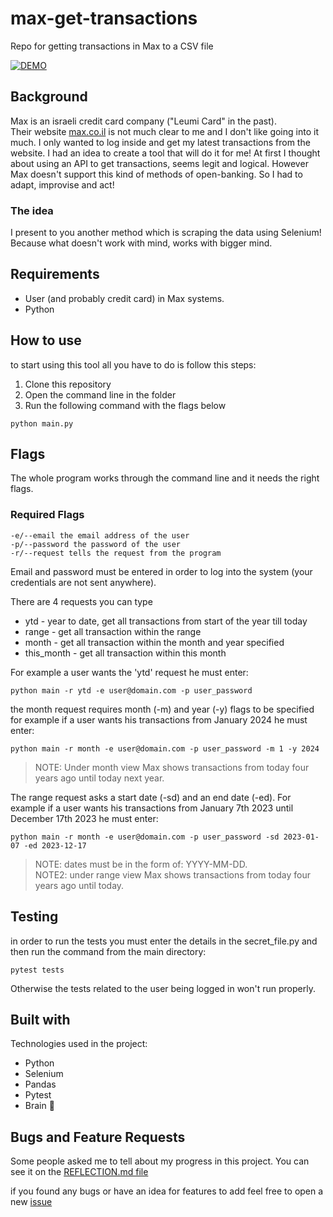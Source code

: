 # max-get-transactions

Repo for getting transactions in Max to a CSV file

[![DEMO](https://i.ibb.co/Yk9Qvdq/www-max-co-il.png)](https://youtu.be/W94_MA4hI7U)


## Background

Max is an israeli credit card company ("Leumi Card" in the past). <br>
Their website [max.co.il](www.max.co.il) is not much clear to me and I don't like going into it much. I only wanted to log inside and get my latest transactions from the website. I had an idea to create a tool that will do it for me! At first I thought about using an API to get transactions, seems legit and logical. However Max doesn't support this kind of methods of open-banking. So I had to adapt, improvise and act!

### The idea

I present to you another method which is scraping the data using Selenium! Because what doesn't work with mind, works with bigger mind.

## Requirements

* User (and probably credit card) in Max systems.
* Python

## How to use

to start using this tool all you have to do is follow this steps:

1. Clone this repository
2. Open the command line in the folder
3. Run the following command with the flags below

```
python main.py
```

## Flags

The whole program works through the command line and it needs the right flags.

### Required Flags
```
-e/--email the email address of the user
-p/--password the password of the user
-r/--request tells the request from the program
```

Email and password must be entered in order to log into the system (your credentials are not sent anywhere).

There are 4 requests you can type

* ytd - year to date, get all transactions from start of the year till today
* range - get all transaction within the range
* month - get all transaction within the month and year specified
* this_month - get all transaction within this month

For example a user wants the 'ytd' request he must enter:

```
python main -r ytd -e user@domain.com -p user_password
```

the month request requires month (-m) and year (-y) flags to be specified
for example if a user wants his transactions from January 2024 he must enter:

```
python main -r month -e user@domain.com -p user_password -m 1 -y 2024
```

> NOTE: Under month view Max shows transactions from today four years ago until today next year.

The range request asks a start date (-sd) and an end date (-ed).
For example if a user wants his transactions from January 7th 2023 until December 17th 2023 he must enter:

```
python main -r month -e user@domain.com -p user_password -sd 2023-01-07 -ed 2023-12-17
```

> NOTE: dates must be in the form of: YYYY-MM-DD. <br>
NOTE2: under range view Max shows transactions from today four years ago until today.

## Testing

in order to run the tests you must enter the details in the secret_file.py and then run the command from the main directory:

```
pytest tests
```

Otherwise the tests related to the user being logged in won't run properly.

## Built with

Technologies used in the project:

* Python
* Selenium
* Pandas
* Pytest
* Brain :brain:

## Bugs and Feature Requests

Some people asked me to tell about my progress in this project. You can see it on the [REFLECTION.md file](REFLECTION.md)

if you found any bugs or have an idea for features to add feel free to open a new [issue](https://github.com/VSciFlight/max-get-transactions/issues/new)
